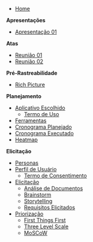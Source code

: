 - [Home](README.md)

**Apresentações**

- [Apresentação 01](apresentacoes/apresentacao_01.md)

**Atas**

- [Reunião 01](atas/reuniao_01.md)
- [Reunião 02](atas/reuniao_02.md)

**Pré-Rastreabilidade**

- [Rich Picture](pre-rastreabilidade/rich_picture.md)

**Planejamento**

- [Aplicativo Escolhido](planejamento/app_escolhido.md)
    - [Termo de Uso](planejamento/termo_de_uso.md)
- [Ferramentas](planejamento/ferramentas.md)
- [Cronograma Planejado](planejamento/cronograma_planejado.md)
- [Cronograma Executado](planejamento/cronograma_executado.md)
- [Heatmap](planejamento/heatmap.md)

**Elicitação**

- [Personas](Personas/Personas.md)
- [Perfil de Usuário](perfil_usuario/perfil_usuario.md)
    - [Termo de Consentimento](perfil_usuario/TCLE_pesquisa.md)
- [Elicitação](elicitacao/elicitacao.md)
    - [Análise de Documentos](elicitacao/analise_documentos.md)
    - [Brainstorm](elicitacao/brainstorm.md)
    - [Storytelling](elicitacao/storytelling.md)
    - [Requisitos Elicitados](elicitacao/requisitos_elicitados.md)
- [Priorização](priorizacao/priorizacao.md)
    - [First Things First](priorizacao/FirstThingsFirst.md)
    - [Three Level Scale](priorizacao/ThreeLevelScale.md)
    - [MoSCoW](priorizacao/moscow.md)